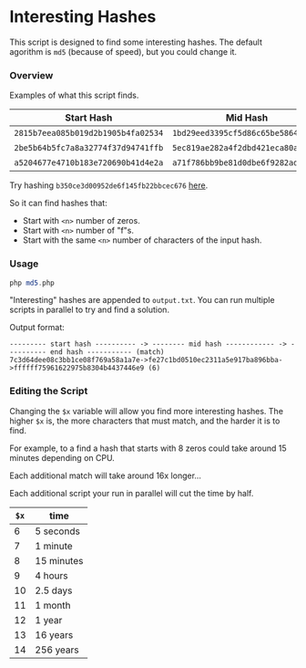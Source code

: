 # Interesting Hashes

This script is designed to find some interesting hashes. The default agorithm is `md5` (because of speed), but you could change it.

### Overview

Examples of what this script finds.

| Start Hash                         | Mid Hash                           | End Hash                           | Type  |
|------------------------------------|------------------------------------|------------------------------------|-------|
| `2815b7eea085b019d2b1905b4fa02534` | `1bd29eed3395cf5d86c65be5864d44e7` | `1bd29ebefde05fbb3521fbbdef1b4305` | match |
| `2be5b64b5fc7a8a32774f37d94741ffb` | `5ec819ae282a4f2dbd421eca80a6faf7` | `00000094d75fdd8241f7b2e8898ee671` | zeros |
| `a5204677e4710b183e720690b41d4e2a` | `a71f786bb9be81d0dbe6f9282ad8a988` | `ffffffda437959787354010fab9e89c6` | f's   |

Try hashing `b350ce3d00952de6f145fb22bbcec676` [here](https://emn178.github.io/online-tools/md5.html).

So it can find hashes that:

* Start with `<n>` number of zeros.
* Start with `<n>` number of "f"s.
* Start with the same `<n>` number of characters of the input hash.

### Usage

```php
php md5.php
```

"Interesting" hashes are appended to `output.txt`. You can run multiple scripts in parallel to try and find a solution.

Output format:

```
--------- start hash ---------- -> -------- mid hash ------------ -> ---------- end hash ----------- (match)
7c3d64dee08c3bb1ce08f769a58a1a7e->fe27c1bd0510ec2311a5e917ba896bba->ffffff75961622975b8304b4437446e9 (6)
```

### Editing the Script

Changing the `$x` variable will allow you find more interesting hashes. The higher `$x` is, the more characters that must match, and the harder it is to find.

For example, to a find a hash that starts with 8 zeros could take around 15 minutes depending on CPU.

Each additional match will take around 16x longer...

Each additional script your run in parallel will cut the time by half.

| `$x` | time       |
|------|------------|
| 6    | 5 seconds  |
| 7    | 1 minute   |
| 8    | 15 minutes |
| 9    | 4 hours    |
| 10   | 2.5 days   |
| 11   | 1 month    |
| 12   | 1 year     |
| 13   | 16 years   |
| 14   | 256 years  |

